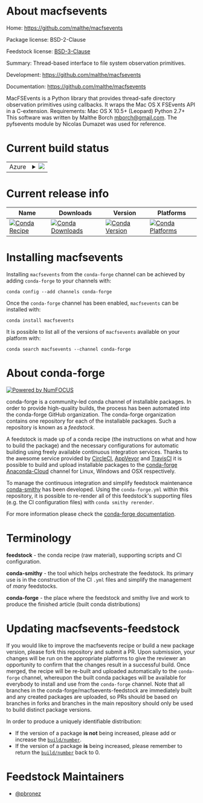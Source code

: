 About macfsevents
=================

Home: https://github.com/malthe/macfsevents

Package license: BSD-2-Clause

Feedstock license: [BSD-3-Clause](https://github.com/conda-forge/macfsevents-feedstock/blob/master/LICENSE.txt)

Summary: Thread-based interface to file system observation primitives.

Development: https://github.com/malthe/macfsevents

Documentation: https://github.com/malthe/macfsevents

MacFSEvents is a Python library that provides thread-safe directory observation primitives using callbacks. It wraps the Mac OS X FSEvents API in a C-extension.
Requirements:
Mac OS X 10.5+ (Leopard) Python 2.7+
This software was written by Malthe Borch <mborch@gmail.com>. The pyfsevents module by Nicolas Dumazet was used for reference.

Current build status
====================


<table>
    
  <tr>
    <td>Azure</td>
    <td>
      <details>
        <summary>
          <a href="https://dev.azure.com/conda-forge/feedstock-builds/_build/latest?definitionId=612&branchName=master">
            <img src="https://dev.azure.com/conda-forge/feedstock-builds/_apis/build/status/macfsevents-feedstock?branchName=master">
          </a>
        </summary>
        <table>
          <thead><tr><th>Variant</th><th>Status</th></tr></thead>
          <tbody><tr>
              <td>osx_64_python3.6.____cpython</td>
              <td>
                <a href="https://dev.azure.com/conda-forge/feedstock-builds/_build/latest?definitionId=612&branchName=master">
                  <img src="https://dev.azure.com/conda-forge/feedstock-builds/_apis/build/status/macfsevents-feedstock?branchName=master&jobName=osx&configuration=osx_64_python3.6.____cpython" alt="variant">
                </a>
              </td>
            </tr><tr>
              <td>osx_64_python3.7.____cpython</td>
              <td>
                <a href="https://dev.azure.com/conda-forge/feedstock-builds/_build/latest?definitionId=612&branchName=master">
                  <img src="https://dev.azure.com/conda-forge/feedstock-builds/_apis/build/status/macfsevents-feedstock?branchName=master&jobName=osx&configuration=osx_64_python3.7.____cpython" alt="variant">
                </a>
              </td>
            </tr><tr>
              <td>osx_64_python3.8.____cpython</td>
              <td>
                <a href="https://dev.azure.com/conda-forge/feedstock-builds/_build/latest?definitionId=612&branchName=master">
                  <img src="https://dev.azure.com/conda-forge/feedstock-builds/_apis/build/status/macfsevents-feedstock?branchName=master&jobName=osx&configuration=osx_64_python3.8.____cpython" alt="variant">
                </a>
              </td>
            </tr><tr>
              <td>osx_64_python3.9.____cpython</td>
              <td>
                <a href="https://dev.azure.com/conda-forge/feedstock-builds/_build/latest?definitionId=612&branchName=master">
                  <img src="https://dev.azure.com/conda-forge/feedstock-builds/_apis/build/status/macfsevents-feedstock?branchName=master&jobName=osx&configuration=osx_64_python3.9.____cpython" alt="variant">
                </a>
              </td>
            </tr>
          </tbody>
        </table>
      </details>
    </td>
  </tr>
</table>

Current release info
====================

| Name | Downloads | Version | Platforms |
| --- | --- | --- | --- |
| [![Conda Recipe](https://img.shields.io/badge/recipe-macfsevents-green.svg)](https://anaconda.org/conda-forge/macfsevents) | [![Conda Downloads](https://img.shields.io/conda/dn/conda-forge/macfsevents.svg)](https://anaconda.org/conda-forge/macfsevents) | [![Conda Version](https://img.shields.io/conda/vn/conda-forge/macfsevents.svg)](https://anaconda.org/conda-forge/macfsevents) | [![Conda Platforms](https://img.shields.io/conda/pn/conda-forge/macfsevents.svg)](https://anaconda.org/conda-forge/macfsevents) |

Installing macfsevents
======================

Installing `macfsevents` from the `conda-forge` channel can be achieved by adding `conda-forge` to your channels with:

```
conda config --add channels conda-forge
```

Once the `conda-forge` channel has been enabled, `macfsevents` can be installed with:

```
conda install macfsevents
```

It is possible to list all of the versions of `macfsevents` available on your platform with:

```
conda search macfsevents --channel conda-forge
```


About conda-forge
=================

[![Powered by NumFOCUS](https://img.shields.io/badge/powered%20by-NumFOCUS-orange.svg?style=flat&colorA=E1523D&colorB=007D8A)](http://numfocus.org)

conda-forge is a community-led conda channel of installable packages.
In order to provide high-quality builds, the process has been automated into the
conda-forge GitHub organization. The conda-forge organization contains one repository
for each of the installable packages. Such a repository is known as a *feedstock*.

A feedstock is made up of a conda recipe (the instructions on what and how to build
the package) and the necessary configurations for automatic building using freely
available continuous integration services. Thanks to the awesome service provided by
[CircleCI](https://circleci.com/), [AppVeyor](https://www.appveyor.com/)
and [TravisCI](https://travis-ci.com/) it is possible to build and upload installable
packages to the [conda-forge](https://anaconda.org/conda-forge)
[Anaconda-Cloud](https://anaconda.org/) channel for Linux, Windows and OSX respectively.

To manage the continuous integration and simplify feedstock maintenance
[conda-smithy](https://github.com/conda-forge/conda-smithy) has been developed.
Using the ``conda-forge.yml`` within this repository, it is possible to re-render all of
this feedstock's supporting files (e.g. the CI configuration files) with ``conda smithy rerender``.

For more information please check the [conda-forge documentation](https://conda-forge.org/docs/).

Terminology
===========

**feedstock** - the conda recipe (raw material), supporting scripts and CI configuration.

**conda-smithy** - the tool which helps orchestrate the feedstock.
                   Its primary use is in the construction of the CI ``.yml`` files
                   and simplify the management of *many* feedstocks.

**conda-forge** - the place where the feedstock and smithy live and work to
                  produce the finished article (built conda distributions)


Updating macfsevents-feedstock
==============================

If you would like to improve the macfsevents recipe or build a new
package version, please fork this repository and submit a PR. Upon submission,
your changes will be run on the appropriate platforms to give the reviewer an
opportunity to confirm that the changes result in a successful build. Once
merged, the recipe will be re-built and uploaded automatically to the
`conda-forge` channel, whereupon the built conda packages will be available for
everybody to install and use from the `conda-forge` channel.
Note that all branches in the conda-forge/macfsevents-feedstock are
immediately built and any created packages are uploaded, so PRs should be based
on branches in forks and branches in the main repository should only be used to
build distinct package versions.

In order to produce a uniquely identifiable distribution:
 * If the version of a package **is not** being increased, please add or increase
   the [``build/number``](https://conda.io/docs/user-guide/tasks/build-packages/define-metadata.html#build-number-and-string).
 * If the version of a package **is** being increased, please remember to return
   the [``build/number``](https://conda.io/docs/user-guide/tasks/build-packages/define-metadata.html#build-number-and-string)
   back to 0.

Feedstock Maintainers
=====================

* [@pbronez](https://github.com/pbronez/)

